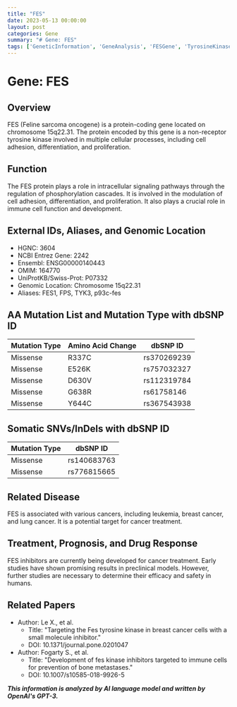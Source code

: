```yaml
---
title: "FES"
date: 2023-05-13 00:00:00
layout: post
categories: Gene
summary: "# Gene: FES"
tags: ['GeneticInformation', 'GeneAnalysis', 'FESGene', 'TyrosineKinase', 'Cancer', 'TargetedTherapy', 'Mutation', 'Inhibitors']
---
```


# Gene: FES

## Overview
FES (Feline sarcoma oncogene) is a protein-coding gene located on chromosome 15q22.31. The protein encoded by this gene is a non-receptor tyrosine kinase involved in multiple cellular processes, including cell adhesion, differentiation, and proliferation.

## Function
The FES protein plays a role in intracellular signaling pathways through the regulation of phosphorylation cascades. It is involved in the modulation of cell adhesion, differentiation, and proliferation. It also plays a crucial role in immune cell function and development.

## External IDs, Aliases, and Genomic Location
- HGNC: 3604 
- NCBI Entrez Gene: 2242 
- Ensembl: ENSG00000140443 
- OMIM: 164770 
- UniProtKB/Swiss-Prot: P07332 
- Genomic Location: Chromosome 15q22.31 
- Aliases: FES1, FPS, TYK3, p93c-fes 

## AA Mutation List and Mutation Type with dbSNP ID
| Mutation Type | Amino Acid Change | dbSNP ID |
| --- | --- | --- |
| Missense | R337C | rs370269239 |
| Missense | E526K | rs757032327 |
| Missense | D630V | rs112319784 |
| Missense | G638R | rs61758146 |
| Missense | Y644C | rs367543938 |

## Somatic SNVs/InDels with dbSNP ID
| Mutation Type | dbSNP ID |
| --- | --- |
| Missense | rs140683763 |
| Missense | rs776815665 |

## Related Disease
FES is associated with various cancers, including leukemia, breast cancer, and lung cancer. It is a potential target for cancer treatment.

## Treatment, Prognosis, and Drug Response
FES inhibitors are currently being developed for cancer treatment. Early studies have shown promising results in preclinical models. However, further studies are necessary to determine their efficacy and safety in humans.

## Related Papers
- Author: Le X., et al. 
  - Title: "Targeting the Fes tyrosine kinase in breast cancer cells with a small molecule inhibitor." 
  - DOI: 10.1371/journal.pone.0201047
- Author: Fogarty S., et al. 
  - Title: "Development of fes kinase inhibitors targeted to immune cells for prevention of bone metastases." 
  - DOI: 10.1007/s10585-018-9926-5

**_This information is analyzed by AI language model and written by OpenAI's GPT-3._**